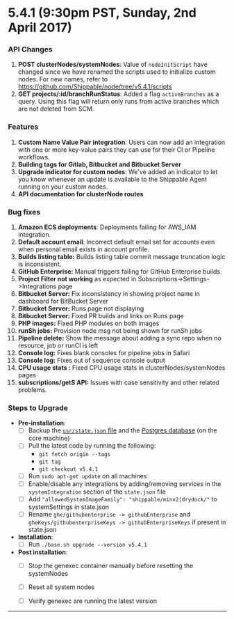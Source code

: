 # 5.4.1 (9:30pm PST, Sunday, 2nd April 2017)

### API Changes
 1. **POST clusterNodes/systemNodes**: Value of `nodeInitScript` have changed since we have renamed the scripts used to initialize custom nodes. For new names, refer to https://github.com/Shippable/node/tree/v5.4.1/scripts
 2. **GET projects/:id/branchRunStatus**: Added a flag `activeBranches` as a query. Using this flag will return only runs from active branches which are not deleted from SCM. 

### Features

1. **Custom Name Value Pair integration**: Users can now add an integration with one or more key-value pairs they can use for their CI or Pipeline workflows.
1. **Building tags for Gitlab, Bitbucket and Bitbucket Server** 
1. **Upgrade indicator for custom nodes**: We've added an indicator to let you know whenever an update is available to the Shippable Agent running on your custom nodes.
1. **API documentation for clusterNode routes**

### Bug fixes

1. **Amazon ECS deployments**: Deployments failing for AWS_IAM integration.
3. **Default account email**: Incorrect default email set for accounts even when personal email exists in account profile. 
4. **Builds listing table:** Builds listing table commit message truncation logic is inconsistent.
8. **GitHub Enterprise:** Manual triggers failing for GitHub Enterprise builds.
9. **Project Filter not working** as expected in Subscriptions->Settings->Integrations page
10. **Bitbucket Server:** Fix inconsistency in showing project name in dashboard for BitBucket Server
14. **Bitbucket Server:** Runs page not displaying
15. **Bitbucket Server:** Fixed PR builds and links on Runs page 
12. **PHP images:** Fixed PHP modules on both images
13. **runSh jobs:** Provision node msg not being shown for runSh jobs
15. **Pipeline delete:** Show the message about adding a sync repo when no resource, job or runCI is left
17. **Console log:** Fixes blank consoles for pipeline jobs in Safari
18. **Console log:** Fixes out of sequence console output
18. **CPU usage stats :** Fixed CPU usage stats in clusterNodes/systemNodes pages
19. **subscriptions/getS API:** Issues with case sensitivity and other related problems.

### Steps to Upgrade
- **Pre-installation**:
    - [ ] Backup the [`usr/state.json` file](http://docs.shippable.com/server/backup-restore-procedures/#backup-installer) and the [Postgres database](http://docs.shippable.com/server/backup-restore-procedures/#backup-Postgres) (on the core machine)
    - [ ] Pull the latest code by running the following:
         - `git fetch origin --tags`
         - `git tag`
         - `git checkout v5.4.1`
    - [ ] Run `sudo apt-get update` on all machines
    - [ ] Enable/disable any integrations by adding/removing services in the `systemIntegration` section of the `state.json` file
    - [ ] Add `"allowedSystemImageFamily": "shippable/minv2|drydock/"` to systemSettings in state.json
    - [ ] Rename `ghe/githubenterprise -> githubEnterprise` and `gheKeys/githubenterpriseKeys -> githubEnterpriseKeys` if present in state.json

- **Installation**:
    - [ ] Run `./base.sh upgrade --version v5.4.1`

- **Post installation**:
    - [ ] Stop the genexec container manually before resetting the systemNodes
    - [ ] Reset all system nodes
    - [ ] Verify genexec are running the latest version


---